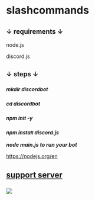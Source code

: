 # slashcommands

## <sub>↓ requirements ↓<sub>

node.js

discord.js

## <sub>↓ steps ↓<sub>

### <sup>***mkdir discordbot<sup>*** ###

### <sup>***cd discordbot<sup>*** ###

### <sup>***npm init -y<sup>*** ###

### ***<sup>npm install discord.js<sup>*** ###

***node main.js to run your bot***

https://nodejs.org/en

## **[support server](https://discord.gg/YG6MxSNm38)**

### ![](https://cdn.discordapp.com/attachments/1242055520450515036/1242056176305307760/Ccg_logo.webp?ex=664c7274&is=664b20f4&hm=282904fc4d0b3cd4a7d69317776ea50c3896a5e234af789486547728f0013f43&)
